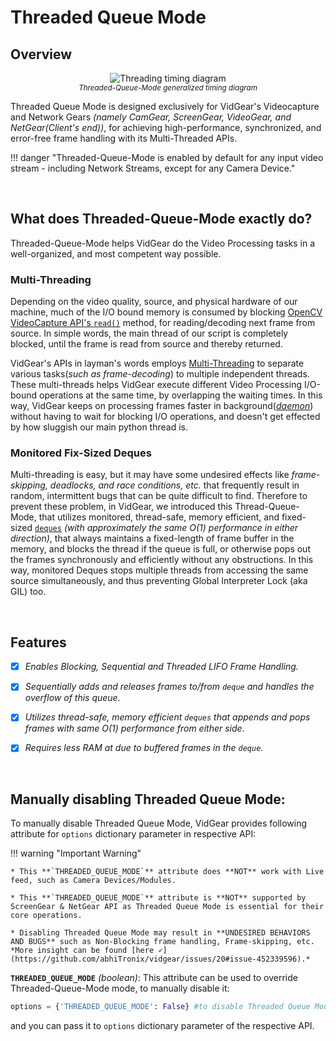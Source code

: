 
<!--
===============================================
vidgear library source-code is deployed under the Apache 2.0 License:

Copyright (c) 2019-2020 Abhishek Thakur(@abhiTronix) <abhi.una12@gmail.com>

Licensed under the Apache License, Version 2.0 (the "License");
you may not use this file except in compliance with the License.
You may obtain a copy of the License at

   http://www.apache.org/licenses/LICENSE-2.0

Unless required by applicable law or agreed to in writing, software
distributed under the License is distributed on an "AS IS" BASIS,
WITHOUT WARRANTIES OR CONDITIONS OF ANY KIND, either express or implied.
See the License for the specific language governing permissions and
limitations under the License.
===============================================
-->

# Threaded Queue Mode

## Overview

<p align="center">
  <img src="assets/images/tqm.webp" alt="Threading timing diagram"/>
  <br>
  <sub><i>Threaded-Queue-Mode generalized timing diagram</i></sub>
</p>

Threaded Queue Mode is designed exclusively for VidGear's Videocapture and Network Gears _(namely CamGear, ScreenGear, VideoGear, and NetGear(Client's end))_, for achieving high-performance, synchronized, and error-free frame handling with its Multi-Threaded APIs. 


!!! danger "Threaded-Queue-Mode is enabled by default for any input video stream - including Network Streams, except for any Camera Device."

&nbsp; 

## What does Threaded-Queue-Mode exactly do?


Threaded-Queue-Mode helps VidGear do the Video Processing tasks in a well-organized, and most competent way possible. 

### Multi-Threading

Depending on the video quality, source, and physical hardware of our machine, much of the I/O bound memory is consumed by blocking [OpenCV VideoCapture API's `read()`](https://docs.opencv.org/master/d8/dfe/classcv_1_1VideoCapture.html#a473055e77dd7faa4d26d686226b292c1) method, for reading/decoding next frame from source. In simple words, the main thread of our script is completely blocked, until the frame is read from source and thereby returned.

VidGear's APIs in layman's words employs [Multi-Threading](https://docs.python.org/3/library/threading.html) to separate various tasks(_such as frame-decoding_) to multiple independent threads. These multi-threads helps VidGear execute different Video Processing I/O-bound operations at the same time, by overlapping the waiting times. In this way, VidGear keeps on processing frames faster in background([_daemon_](https://en.wikipedia.org/wiki/Daemon_(computing))) without having to wait for blocking I/O operations, and doesn't get effected by how sluggish our main python thread is.

### Monitored Fix-Sized Deques

Multi-threading is easy, but it may have some undesired effects like _frame-skipping, deadlocks, and race conditions, etc._ that frequently result in random, intermittent bugs that can be quite difficult to find. Therefore to prevent these problem, in VidGear, we introduced this Thread-Queue-Mode, that utilizes monitored, thread-safe, memory efficient, and fixed-sized [`deques`](https://docs.python.org/3.8/library/collections.html#collections.deque) _(with approximately the same O(1) performance in either direction)_, that always maintains a fixed-length of frame buffer in the memory, and blocks the thread if the queue is full, or otherwise pops out the frames synchronously and efficiently without any obstructions. In this way, monitored Deques stops multiple threads from accessing the same source simultaneously, and thus preventing Global Interpreter Lock (aka GIL) too.


&nbsp; 

## Features

- [x] _Enables Blocking, Sequential and Threaded LIFO Frame Handling._

- [x] _Sequentially adds and releases frames to/from `deque` and handles the overflow of this queue._

- [x] _Utilizes thread-safe, memory efficient `deques` that appends and pops frames with same O(1) performance from either side._

- [x] _Requires less RAM at due to buffered frames in the `deque`._


&nbsp;


## Manually disabling Threaded Queue Mode:

To manually disable Threaded Queue Mode, VidGear provides following attribute for `options` dictionary parameter in respective API:  

!!! warning "Important Warning"

	* This **`THREADED_QUEUE_MODE`** attribute does **NOT** work with Live feed, such as Camera Devices/Modules.

	* This **`THREADED_QUEUE_MODE`** attribute is **NOT** supported by ScreenGear & NetGear API as Threaded Queue Mode is essential for their core operations.

	* Disabling Threaded Queue Mode may result in **UNDESIRED BEHAVIORS AND BUGS** such as Non-Blocking frame handling, Frame-skipping, etc. *More insight can be found [here ➶](https://github.com/abhiTronix/vidgear/issues/20#issue-452339596).*


**`THREADED_QUEUE_MODE`** _(boolean)_: This attribute can be used to override Threaded-Queue-Mode mode, to manually disable it:

```python
options = {'THREADED_QUEUE_MODE': False} #to disable Threaded Queue Mode. 
```

and you can pass it to `options` dictionary parameter of the respective API.

&nbsp; 